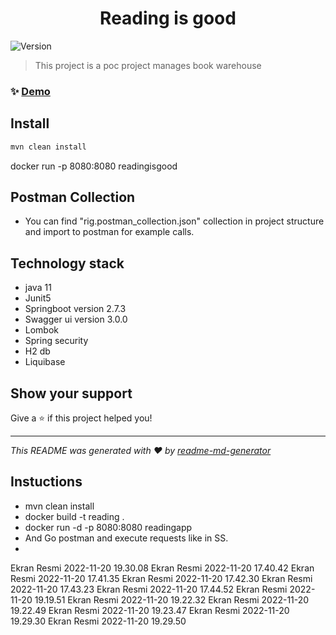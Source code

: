 <h1 align="center">Reading is good</h1>
<p>
  <img alt="Version" src="https://img.shields.io/badge/version-1.0.0-blue.svg?cacheSeconds=2592000" />
</p>

> This project is a poc project manages book warehouse

### ✨ [Demo](http://localhost:8080)

## Install

```sh
mvn clean install
```

docker run -p 8080:8080 readingisgood

## Postman Collection

* You can find "rig.postman_collection.json" collection in project structure and import to postman for example calls.


## Technology stack

* java 11
* Junit5
* Springboot version 2.7.3
* Swagger ui version 3.0.0
* Lombok
* Spring security
* H2 db
* Liquibase



## Show your support

Give a ⭐️ if this project helped you!

***
_This README was generated with ❤️ by [readme-md-generator](https://github.com/kefranabg/readme-md-generator)_

## Instuctions

* mvn clean install
* docker build -t reading .
* docker run  -d -p 8080:8080 readingapp
* And Go postman and execute requests like in SS.
* 
Ekran Resmi 2022-11-20 19.30.08
Ekran Resmi 2022-11-20 17.40.42
Ekran Resmi 2022-11-20 17.41.35
Ekran Resmi 2022-11-20 17.42.30
Ekran Resmi 2022-11-20 17.43.23
Ekran Resmi 2022-11-20 17.44.52
Ekran Resmi 2022-11-20 19.19.51
Ekran Resmi 2022-11-20 19.22.32
Ekran Resmi 2022-11-20 19.22.49
Ekran Resmi 2022-11-20 19.23.47
Ekran Resmi 2022-11-20 19.29.30
Ekran Resmi 2022-11-20 19.29.50
